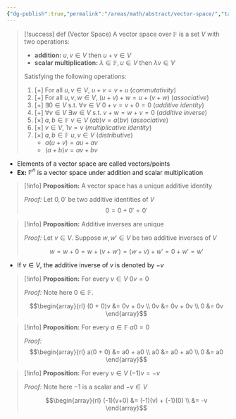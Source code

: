 ```yaml
---
{"dg-publish":true,"permalink":"/areas/math/abstract/vector-space/","tags":["linear-algebra","vector-space"]}
---
```


 > [!success] def (Vector Space)
 > A vector space over $\mathbb{F}$ is a set $V$ with two operations:
 > * **addition:** $u,v \in V$ then $u + v \in V$
 > * **scalar multiplication:** $\lambda \in \mathbb{F}, u \in V$ then $\lambda v \in V$
 >   
 > Satisfying the following operations:
 >   1. [$+$] For all $u, v \in V$, $u +v = v + u$ (*commutativity*)
 >   2. [$+$] For all $u, v, w \in V$, $(u + v) + w = u + (v + w)$ (*associative*)
 >   3. [$+$] $\exists 0 \in V$ s.t. $\forall v \in V$ $0 + v = v + 0 = 0$ (*additive identity*)
 >   4. [$+$] $\forall v \in V$ $\exists w \in V$ s.t. $v + w = w + v = 0$ (*additive inverse*)
 >   5. [$\times$] $a, b \in \mathbb{F}$ $v \in V$ $(ab)v = a(bv)$ (*associative*)
 >   6. [$\times$] $v \in V$, $1v = v$ (*multiplicative identity*)
 >   7. [$\times$] $a, b \in \mathbb{F}$ $u,v \in V$ (*distributive*)
> 	    *  $a (u+v) = au + av$
> 	    * $(a+b)v = av + bv$

 * Elements of a vector space are called vectors/points
 * **Ex:** $\mathbb{F}^n$ is a vector space under addition and scalar multiplication
 
> [!info] **Proposition:** A vector space has a unique additive identity
> 
> *Proof:* Let $0, 0'$ be two additive identities of $V$
> $$0 = 0 + 0' = 0'$$

> [!info] **Proposition:** Additive inverses are unique
> 
> *Proof:* Let $v \in V$. Suppose $w, w' \in V$ be two additive inverses of $V$
> 
> $$w = w + 0 = w + (v + w') = (w + v) + w' = 0 + w' = w'$$

* If $v \in V$, the additive inverse of $v$ is denoted by $-v$

> [!info] **Proposition:** For every $v \in V$ $0v = 0$
> 
> *Proof:* Note here $0 \in \mathbb{F}$. 
> 
> $$\begin{array}{rl} 
> (0 + 0)v &= 0v + 0v \\ 
> 0v &= 0v + 0v \\
> 0 &= 0v
> \end{array}$$

> [!info] **Proposition:** For every $a \in \mathbb{F}$ $a0 =0$
> 
> *Proof:* $$\begin{array}{rl} a(0 + 0) &= a0 + a0 \\ a0 &= a0 + a0 \\ 0 &= a0 \end{array}$$

> [!info] **Proposition:** For every $v \in V$ $(-1)v = -v$
> 
> *Proof:* Note here $-1$ is a scalar and $-v \in V$
> 
> $$\begin{array}{rl} (-1)(v+0) &= (-1)(v) + (-1)(0) \\ &= -v \end{array}$$





 
 
 
 